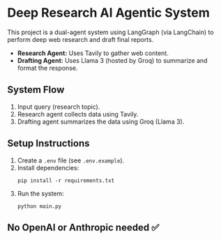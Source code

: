 # Deep Research AI Agentic System

This project is a dual-agent system using LangGraph (via LangChain) to perform deep web research and draft final reports.

- **Research Agent:** Uses Tavily to gather web content.
- **Drafting Agent:** Uses Llama 3 (hosted by Groq) to summarize and format the response.

## System Flow
1. Input query (research topic).
2. Research agent collects data using Tavily.
3. Drafting agent summarizes the data using Groq (Llama 3).

## Setup Instructions
1. Create a `.env` file (see `.env.example`).
2. Install dependencies:
    ```
    pip install -r requirements.txt
    ```
3. Run the system:
    ```
    python main.py
    ```

## No OpenAI or Anthropic needed ✅

